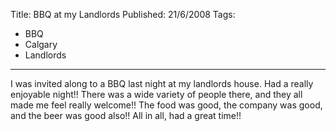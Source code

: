 Title: BBQ at my Landlords
Published: 21/6/2008
Tags:
- BBQ
- Calgary
- Landlords
---

I was invited along to a BBQ last night at my landlords house. Had a really enjoyable night!! There was a wide variety of people there, and they all made me feel really welcome!! The food was good, the company was good, and the beer was good also!! All in all, had a great time!!
